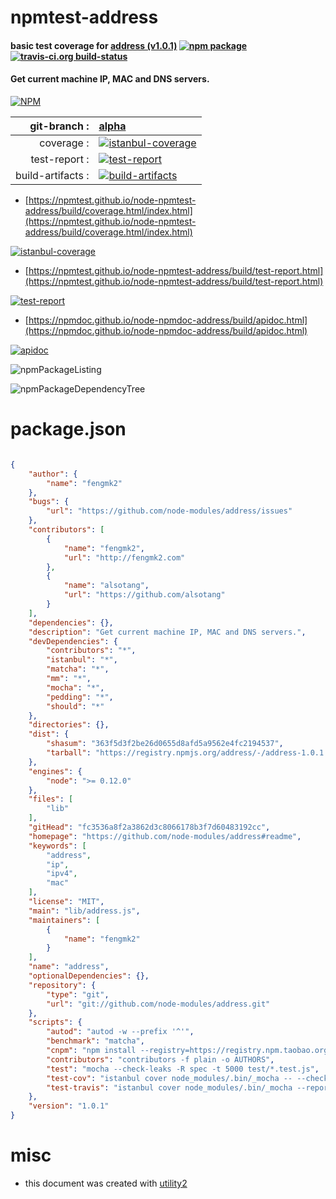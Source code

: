 # npmtest-address

#### basic test coverage for  [address (v1.0.1)](https://github.com/node-modules/address#readme)  [![npm package](https://img.shields.io/npm/v/npmtest-address.svg?style=flat-square)](https://www.npmjs.org/package/npmtest-address) [![travis-ci.org build-status](https://api.travis-ci.org/npmtest/node-npmtest-address.svg)](https://travis-ci.org/npmtest/node-npmtest-address)

#### Get current machine IP, MAC and DNS servers.

[![NPM](https://nodei.co/npm/address.png?downloads=true&downloadRank=true&stars=true)](https://www.npmjs.com/package/address)

| git-branch : | [alpha](https://github.com/npmtest/node-npmtest-address/tree/alpha)|
|--:|:--|
| coverage : | [![istanbul-coverage](https://npmtest.github.io/node-npmtest-address/build/coverage.badge.svg)](https://npmtest.github.io/node-npmtest-address/build/coverage.html/index.html)|
| test-report : | [![test-report](https://npmtest.github.io/node-npmtest-address/build/test-report.badge.svg)](https://npmtest.github.io/node-npmtest-address/build/test-report.html)|
| build-artifacts : | [![build-artifacts](https://npmtest.github.io/node-npmtest-address/glyphicons_144_folder_open.png)](https://github.com/npmtest/node-npmtest-address/tree/gh-pages/build)|

- [https://npmtest.github.io/node-npmtest-address/build/coverage.html/index.html](https://npmtest.github.io/node-npmtest-address/build/coverage.html/index.html)

[![istanbul-coverage](https://npmtest.github.io/node-npmtest-address/build/screenCapture.buildCi.browser.%252Ftmp%252Fbuild%252Fcoverage.lib.html.png)](https://npmtest.github.io/node-npmtest-address/build/coverage.html/index.html)

- [https://npmtest.github.io/node-npmtest-address/build/test-report.html](https://npmtest.github.io/node-npmtest-address/build/test-report.html)

[![test-report](https://npmtest.github.io/node-npmtest-address/build/screenCapture.buildCi.browser.%252Ftmp%252Fbuild%252Ftest-report.html.png)](https://npmtest.github.io/node-npmtest-address/build/test-report.html)

- [https://npmdoc.github.io/node-npmdoc-address/build/apidoc.html](https://npmdoc.github.io/node-npmdoc-address/build/apidoc.html)

[![apidoc](https://npmdoc.github.io/node-npmdoc-address/build/screenCapture.buildCi.browser.%252Ftmp%252Fbuild%252Fapidoc.html.png)](https://npmdoc.github.io/node-npmdoc-address/build/apidoc.html)

![npmPackageListing](https://npmtest.github.io/node-npmtest-address/build/screenCapture.npmPackageListing.svg)

![npmPackageDependencyTree](https://npmtest.github.io/node-npmtest-address/build/screenCapture.npmPackageDependencyTree.svg)



# package.json

```json

{
    "author": {
        "name": "fengmk2"
    },
    "bugs": {
        "url": "https://github.com/node-modules/address/issues"
    },
    "contributors": [
        {
            "name": "fengmk2",
            "url": "http://fengmk2.com"
        },
        {
            "name": "alsotang",
            "url": "https://github.com/alsotang"
        }
    ],
    "dependencies": {},
    "description": "Get current machine IP, MAC and DNS servers.",
    "devDependencies": {
        "contributors": "*",
        "istanbul": "*",
        "matcha": "*",
        "mm": "*",
        "mocha": "*",
        "pedding": "*",
        "should": "*"
    },
    "directories": {},
    "dist": {
        "shasum": "363f5d3f2be26d0655d8afd5a9562e4fc2194537",
        "tarball": "https://registry.npmjs.org/address/-/address-1.0.1.tgz"
    },
    "engines": {
        "node": ">= 0.12.0"
    },
    "files": [
        "lib"
    ],
    "gitHead": "fc3536a8f2a3862d3c8066178b3f7d60483192cc",
    "homepage": "https://github.com/node-modules/address#readme",
    "keywords": [
        "address",
        "ip",
        "ipv4",
        "mac"
    ],
    "license": "MIT",
    "main": "lib/address.js",
    "maintainers": [
        {
            "name": "fengmk2"
        }
    ],
    "name": "address",
    "optionalDependencies": {},
    "repository": {
        "type": "git",
        "url": "git://github.com/node-modules/address.git"
    },
    "scripts": {
        "autod": "autod -w --prefix '^'",
        "benchmark": "matcha",
        "cnpm": "npm install --registry=https://registry.npm.taobao.org",
        "contributors": "contributors -f plain -o AUTHORS",
        "test": "mocha --check-leaks -R spec -t 5000 test/*.test.js",
        "test-cov": "istanbul cover node_modules/.bin/_mocha -- --check-leaks -t 5000 test/*.test.js",
        "test-travis": "istanbul cover node_modules/.bin/_mocha --report lcovonly -- --check-leaks -t 5000 test/*.test.js"
    },
    "version": "1.0.1"
}
```



# misc
- this document was created with [utility2](https://github.com/kaizhu256/node-utility2)

